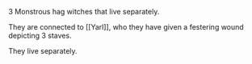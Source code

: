 3 Monstrous hag witches that live separately.

They are connected to [[Yarl]], who they have given a festering wound depicting 3 staves.

They live separately.
